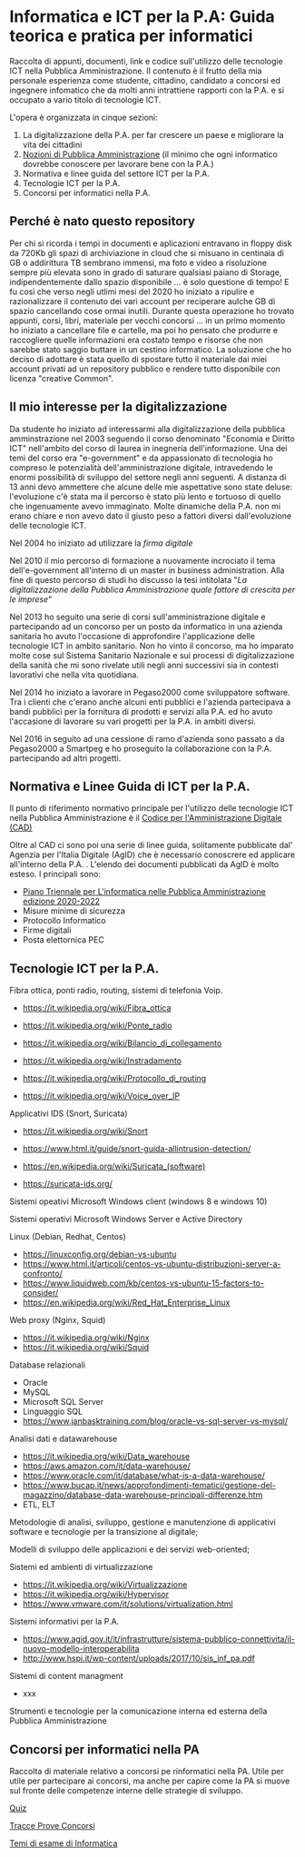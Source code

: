 # Informatica e ICT per la P.A: Guida teorica e pratica per informatici
Raccolta di appunti, documenti, link e codice sull'utilizzo delle tecnologie ICT nella Pubblica Amministrazione. Il contenuto è il frutto della mia personale esperienza come studente, cittadino, candidato a concorsi ed ingegnere infomatico che da molti anni intrattiene rapporti con la P.A. e si occupato a vario titolo di tecnologie ICT.

L'opera è organizzata in cinque sezioni: 

1. La digitalizzazione della P.A. per far crescere un paese e migliorare la vita dei cittadini
2. [Nozioni di Pubblica Amministrazione]([nozioni_di_pa.md)  (il minimo che ogni informatico dovrebbe conoscere per lavorare bene con la P.A.)
3. Normativa e linee guida del settore ICT per la P.A.
4. Tecnologie ICT per la P.A.
5. Concorsi per informatici nella P.A.



## Perché è nato questo repository

Per chi si ricorda i tempi in documenti e aplicazioni entravano in floppy disk da 720Kb gli spazi di archiviazione in cloud che si misuano in centinaia di GB o addirittura TB sembrano immensi, ma foto e video a risoluzione sempre più elevata sono in grado di saturare qualsiasi paiano di Storage, indipendentemente dallo spazio disponibile ... è solo questione di tempo!  E fu così che verso negli utlimi mesi del 2020 ho iniziato a ripulire e razionalizzare il contenuto dei vari account per reciperare aulche GB di spazio cancellando cose ormai inutili. Durante questa operazione ho trovato appunti, corsi, libri, materiale per vecchi concorsi ... in un primo momento ho iniziato a cancellare file e cartelle, ma poi ho pensato che produrre e raccogliere quelle informazioni era costato tempo e risorse che non sarebbe stato saggio buttare in un cestino informatico. La soluzione che ho deciso di adottare è stata quello di spostare tutto il materiale dai miei account privati ad un repository pubblico e rendere tutto disponibile con licenza "creative Common". 

## Il mio interesse per la digitalizzazione 

Da studente ho iniziato ad interessarmi alla digitalizzazione della pubblica amminstrazione nel 2003 seguendo il corso denominato "Economia e Diritto ICT" nell'ambito del corso di laurea in inegneria dell'informazione. Una dei temi del corso era "e-government" e da appassionato di tecnologia ho compreso le potenzialità dell'amministrazione digitale, intravedendo le enormi possibilità di sviluppo del settore negli anni seguenti. A distanza di 13 anni devo ammettere che alcune delle mie aspettative sono state deluse: l'evoluzione c'è stata ma il percorso è stato più lento e tortuoso di quello che ingenuamente avevo immaginato. Molte dinamiche della P.A. non mi erano chiare e non avevo dato il giusto peso a fattori diversi dall'evoluzione delle tecnologie ICT.

Nel 2004 ho iniziato ad utilizzare la *firma digitale*

Nel 2010 il mio percorso di formazione a nuovamente incrociato il tema dell'e-government all'interno di un master in business administration. Alla fine di questo percorso di studi ho discusso la tesi intitolata "*La digitalizzazione della Pubblica Amministrazione quale fattore di crescita per le imprese*"

Nel 2013 ho seguito una serie di corsi sull'amministrazione digitale e partecipando ad un concorso per un posto da informatico in una azienda sanitaria ho avuto l'occasione di approfondire l'applicazione delle tecnologie ICT in ambito sanitario. Non ho vinto il concorso, ma ho imparato molte cose sul Sistema Sanitario  Nazionale e sui processi di digitalizzazione della sanità che mi sono rivelate utili  negli anni successivi sia in contesti lavorativi che nella vita quotidiana.

Nel 2014 ho iniziato a lavorare in Pegaso2000 come sviluppatore software. Tra i clienti che c'erano anche alcuni enti pubblici e l'azienda partecipava a bandi pubblici per la fornitura di prodotti e servizi alla P.A. ed ho avuto l'accasione di lavorare su vari progetti per la P.A. in ambiti diversi.

Nel 2016 in seguito ad una cessione di ramo d'azienda sono passato a da Pegaso2000 a Smartpeg e ho proseguito la collaborazione con la P.A. partecipando ad altri progetti.

## Normativa e Linee Guida di ICT per la P.A.

Il punto di riferimento normativo principale per l'utilizzo delle tecnologie ICT nella Pubblica Amministrazione è il [Codice per l'Amministrazione Digitale (CAD)](codice_amministrazione_digitale/codice_amministrazione_digitale.md)

Oltre al CAD ci sono poi una serie di linee guida, solitamente pubblicate dal' Agenzia per l'Italia Digitale (AgID) che è necessario conoscrere ed applicare all'interno della P.A. . L'elendo dei documenti pubblicati da AgID è molto esteso. I principali sono:

- [Piano Triennale per L'informatica nelle Pubblica Amministrazione edizione 2020-2022](PianoTriennalePA/piano_triennale_agid_2020.md)
- Misure minime di sicurezza
- Protocollo Informatico
- Firme digitali
- Posta elettornica PEC

## Tecnologie ICT per la P.A.

Fibra ottica, ponti radio, routing, sistemi di telefonia Voip. 

- https://it.wikipedia.org/wiki/Fibra_ottica 
- https://it.wikipedia.org/wiki/Ponte_radio 
- https://it.wikipedia.org/wiki/Bilancio_di_collegamento 
- https://it.wikipedia.org/wiki/Instradamento 

- https://it.wikipedia.org/wiki/Protocollo_di_routing 
- https://it.wikipedia.org/wiki/Voice_over_IP 

Applicativi IDS (Snort, Suricata) 

- https://it.wikipedia.org/wiki/Snort 
- https://www.html.it/guide/snort-guida-allintrusion-detection/  

- https://en.wikipedia.org/wiki/Suricata_(software) 
- https://suricata-ids.org/ 

Sistemi opeativi Microsoft Windows client (windows 8 e windows 10)

Sistemi operativi Microsoft Windows Server e Active Directory

Linux (Debian, Redhat, Centos)

- https://linuxconfig.org/debian-vs-ubuntu 
- https://www.html.it/articoli/centos-vs-ubuntu-distribuzioni-server-a-confronto/ 
- https://www.liquidweb.com/kb/centos-vs-ubuntu-15-factors-to-consider/ 
- https://en.wikipedia.org/wiki/Red_Hat_Enterprise_Linux 

Web proxy (Nginx, Squid)

- https://it.wikipedia.org/wiki/Nginx 
- https://it.wikipedia.org/wiki/Squid 

Database relazionali

- Oracle
- MySQL
- Microsoft SQL Server
- Linguaggio SQL
- https://www.janbasktraining.com/blog/oracle-vs-sql-server-vs-mysql/  

Analisi dati e datawarehouse

- https://it.wikipedia.org/wiki/Data_warehouse 
- https://aws.amazon.com/it/data-warehouse/ 
- https://www.oracle.com/it/database/what-is-a-data-warehouse/ 
- https://www.bucap.it/news/approfondimenti-tematici/gestione-del-magazzino/database-data-warehouse-principali-differenze.htm 
- ETL, ELT

Metodologie di analisi, sviluppo, gestione e manutenzione di applicativi software e tecnologie per la transizione al digitale; 

Modelli di sviluppo delle  applicazioni e dei servizi web-oriented; 

Sistemi ed ambienti di virtualizzazione

- https://it.wikipedia.org/wiki/Virtualizzazione 
- https://it.wikipedia.org/wiki/Hypervisor 
- https://www.vmware.com/it/solutions/virtualization.html 

Sistemi informativi per la P.A.

- https://www.agid.gov.it/it/infrastrutture/sistema-pubblico-connettivita/il-nuovo-modello-interoperabilita 
- http://www.hspi.it/wp-content/uploads/2017/10/sis_inf_pa.pdf 

Sistemi di content managment

- xxx

Strumenti e tecnologie per la comunicazione interna ed esterna della Pubblica Amministrazione

## Concorsi per informatici nella PA 

Raccolta di materiale relativo a concorsi pe rinformatici nella PA. Utile per utile per partecipare ai concorsi, ma anche per capire come la PA si muove sul fronte delle competenze interne delle strategie di sviluppo.

[Quiz](Quiz_Concorsi)

[Tracce Prove Concorsi](Tracce_Prove_Concorsi)

[Temi di esame di Informatica](Temi_Esame_Informatica)



